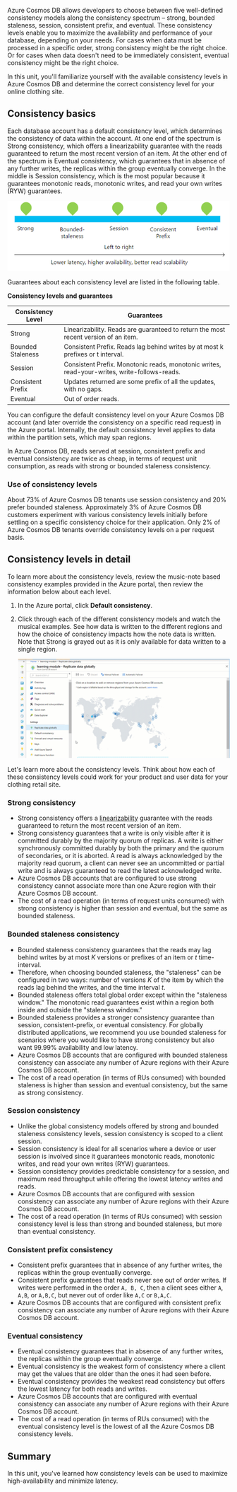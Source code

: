 Azure Cosmos DB allows developers to choose between five well-defined consistency models along the consistency spectrum – strong, bounded staleness, session, consistent prefix, and eventual. These consistency levels enable you to maximize the availability and performance of your database, depending on your needs. For cases when data must be processed in a specific order, strong consistency might be the right choice. Or for cases when data doesn't need to be immediately consistent, eventual consistency might be the right choice. 

In this unit, you'll familiarize yourself with the available consistency levels in Azure Cosmos DB and determine the correct consistency level for your online clothing site.

## Consistency basics

Each database account has a default consistency level, which determines the consistency of data within the account. At one end of the spectrum is Strong consistency, which offers a linearizability guarantee with the reads guaranteed to return the most recent version of an item. At the other end of the spectrum is Eventual consistency, which guarantees that in absence of any further writes, the replicas within the group eventually converge. In the middle is Session consistency, which is the most popular because it guarantees monotonic reads, monotonic writes, and read your own writes (RYW) guarantees.

![The five consistency levels in Azure Cosmos DB](../media/5-change-consistency/five-consistency-levels.png)

Guarantees about each consistency level are listed in the following table.
 
**Consistency levels and guarantees**

| Consistency Level	| Guarantees |
| --- | --- |
| Strong | Linearizability. Reads are guaranteed to return the most recent version of an item.|
| Bounded Staleness	| Consistent Prefix. Reads lag behind writes by at most k prefixes or t interval. |
| Session	| Consistent Prefix. Monotonic reads, monotonic writes, read-your-writes, write-follows-reads. |
| Consistent Prefix	| Updates returned are some prefix of all the updates, with no gaps. |
| Eventual	| Out of order reads. |

You can configure the default consistency level on your Azure Cosmos DB account (and later override the consistency on a specific read request) in the Azure portal. Internally, the default consistency level applies to data within the partition sets, which may span regions.

In Azure Cosmos DB, reads served at session, consistent prefix and eventual consistency are twice as cheap, in terms of request unit consumption, as reads with strong or bounded staleness consistency.

### Use of consistency levels

About 73% of Azure Cosmos DB tenants use session consistency and 20% prefer bounded staleness. Approximately 3% of Azure Cosmos DB customers experiment with various consistency levels initially before settling on a specific consistency choice for their application. Only 2% of Azure Cosmos DB tenants override consistency levels on a per request basis.

## Consistency levels in detail

To learn more about the consistency levels, review the music-note based consistency examples provided in the Azure portal, then review the information below about each level.

1. In the Azure portal, click **Default consistency**.
2. Click through each of the different consistency models and watch the musical examples. See how data is written to the different regions and how the choice of consistency impacts how the note data is written. Note that Strong is grayed out as it is only available for data written to a single region.

    ![Learn about consistency settings in the portal](../media/5-change-consistency/consistency.gif)

Let's learn more about the consistency levels. Think about how each of these consistency levels could work for your product and user data for your clothing retail site.

### Strong consistency

* Strong consistency offers a [linearizability](https://aphyr.com/posts/313-strong-consistency-models) guarantee with the reads guaranteed to return the most recent version of an item.
* Strong consistency guarantees that a write is only visible after it is committed durably by the majority quorum of replicas. A write is either synchronously committed durably by both the primary and the quorum of secondaries, or it is aborted. A read is always acknowledged by the majority read quorum, a client can never see an uncommitted or partial write and is always guaranteed to read the latest acknowledged write. 
* Azure Cosmos DB accounts that are configured to use strong consistency cannot associate more than one Azure region with their Azure Cosmos DB account.  
* The cost of a read operation (in terms of request units consumed) with strong consistency is higher than session and eventual, but the same as bounded staleness.

### Bounded staleness consistency

* Bounded staleness consistency guarantees that the reads may lag behind writes by at most *K* versions or prefixes of an item or *t* time-interval.
* Therefore, when choosing bounded staleness, the "staleness" can be configured in two ways: number of versions *K* of the item by which the reads lag behind the writes, and the time interval *t*.
* Bounded staleness offers total global order except within the "staleness window." The monotonic read guarantees exist within a region both inside and outside the "staleness window."
* Bounded staleness provides a stronger consistency guarantee than session, consistent-prefix, or eventual consistency. For globally distributed applications, we recommend you use bounded staleness for scenarios where you would like to have strong consistency but also want 99.99% availability and low latency.
* Azure Cosmos DB accounts that are configured with bounded staleness consistency can associate any number of Azure regions with their Azure Cosmos DB account. 
* The cost of a read operation (in terms of RUs consumed) with bounded staleness is higher than session and eventual consistency, but the same as strong consistency.

### Session consistency

* Unlike the global consistency models offered by strong and bounded staleness consistency levels, session consistency is scoped to a client session.
* Session consistency is ideal for all scenarios where a device or user session is involved since it guarantees monotonic reads, monotonic writes, and read your own writes (RYW) guarantees.
* Session consistency provides predictable consistency for a session, and maximum read throughput while offering the lowest latency writes and reads.
* Azure Cosmos DB accounts that are configured with session consistency can associate any number of Azure regions with their Azure Cosmos DB account.
* The cost of a read operation (in terms of RUs consumed) with session consistency level is less than strong and bounded staleness, but more than eventual consistency.

### Consistent prefix consistency

* Consistent prefix guarantees that in absence of any further writes, the replicas within the group eventually converge. 
* Consistent prefix guarantees that reads never see out of order writes. If writes were performed in the order `A, B, C`, then a client sees either `A`, `A,B`, or `A,B,C`, but never out of order like `A,C` or `B,A,C`.
* Azure Cosmos DB accounts that are configured with consistent prefix consistency can associate any number of Azure regions with their Azure Cosmos DB account. 

### Eventual consistency

* Eventual consistency guarantees that in absence of any further writes, the replicas within the group eventually converge.
* Eventual consistency is the weakest form of consistency where a client may get the values that are older than the ones it had seen before.
* Eventual consistency provides the weakest read consistency but offers the lowest latency for both reads and writes.
* Azure Cosmos DB accounts that are configured with eventual consistency can associate any number of Azure regions with their Azure Cosmos DB account. 
* The cost of a read operation (in terms of RUs consumed) with the eventual consistency level is the lowest of all the Azure Cosmos DB consistency levels.

## Summary

In this unit, you've learned how consistency levels can be used to maximize high-availability and minimize latency.